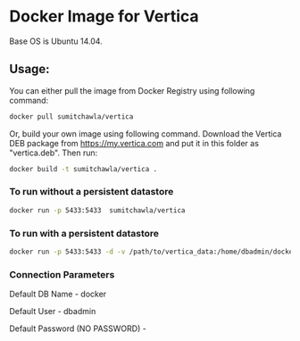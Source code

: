 # Docker Image for Vertica


Base OS is Ubuntu 14.04.

## Usage:
You can either pull the image from Docker Registry using following command:

```bash
docker pull sumitchawla/vertica
```

Or, build your own image using following command. Download the Vertica DEB package from https://my.vertica.com and put it in this folder as "vertica.deb".
Then run:
```bash
docker build -t sumitchawla/vertica .
```

### To run without a persistent datastore
```bash
docker run -p 5433:5433  sumitchawla/vertica
```

### To run with a persistent datastore
```bash
docker run -p 5433:5433 -d -v /path/to/vertica_data:/home/dbadmin/docker sumitchawla/vertica
```
### Connection Parameters
 Default DB Name - docker
 
 Default User - dbadmin
 
 Default Password (NO PASSWORD) - 
